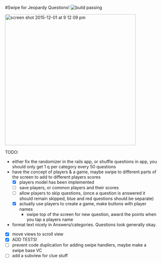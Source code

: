 #Swipe for Jeopardy Questions!
![build passing](https://travis-ci.org/djds23/BBtrebek.svg?branch=travisify-proj)

<img width="432" alt="screen shot 2015-12-01 at 9 12 09 pm" src="https://cloud.githubusercontent.com/assets/5833968/11520328/7aafd2b8-9870-11e5-9cfd-df6c3b2345bc.png">

TODO:
  * either fix the randomizer in the rails app, or shuffle questions in app, you should only get 1 q per category every 50 questions
  * have the concept of players & a game, maybe swipe to different parts of the screen to add to different players scores
    - [x] players model has been implemented
    - [ ] save players, or common players and their scores
    - [ ] allow players to skip questions, (once a question is answered it should remain skipped, blue and red questions should be separate)
    - [x] actually use players to create a game, make buttons with player names
      * swipe top of the screen for new question, award the points when you tap a players name
  * format text nicely in Answers/categories. Questions look generally okay.
  - [x] move views to scroll view
  - [x] ADD TESTS!
  - [ ] prevent code duplication for adding swipe handlers, maybe make a swipe base VC
  - [ ] add a subview for clue stuff
